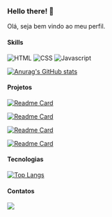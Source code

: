 ### Hello there! 👋

Olá, seja bem vindo ao meu perfil.

#### Skills
![HTML](https://img.shields.io/badge/HTML5-E34F26?style=for-the-badge&logo=html5&logoColor=white)
![CSS](https://img.shields.io/badge/CSS3-1572B6?style=for-the-badge&logo=css3&logoColor=white)
![Javascript](https://img.shields.io/badge/JavaScript-323330?style=for-the-badge&logo=javascript&logoColor=F7DF1E)

[![Anurag's GitHub stats](https://github-readme-stats.vercel.app/api?username=MarceloSardo&theme=nightowl&show_icons=true)](https://github.com/anuraghazra/github-readme-stats)

#### Projetos

[![Readme Card](https://github-readme-stats.vercel.app/api/pin/?username=MarceloSardo&repo=CalcGorjeta&theme=nightowl&show_icons=true)](https://github.com/MarceloSardo/Pizzaria)

[![Readme Card](https://github-readme-stats.vercel.app/api/pin/?username=MarceloSardo&repo=CalcGorjeta&theme=nightowl&show_icons=true)](https://github.com/MarceloSardo/CalcGorjeta)

[![Readme Card](https://github-readme-stats.vercel.app/api/pin/?username=MarceloSardo&repo=nlw&theme=nightowl&show_icons=true)](https://github.com/MarceloSardo/nlw)

[![Readme Card](https://github-readme-stats.vercel.app/api/pin/?username=MarceloSardo&repo=devweek.github.io&theme=nightowl&show_icons=true)](https://github.com/MarceloSardo/devweek.github.io) 

#### Tecnologias

[![Top Langs](https://github-readme-stats.vercel.app/api/top-langs/?username=MarceloSardo&layout=compact&theme=nightowl&show_icons=true)](https://github.com/MarceloSardo/github-readme-stats)

#### Contatos
[<img src= 'https://img.shields.io/badge/LinkedIn-0077B5?style=for-the-badge&logo=linkedin&logoColor=white'>](linkedin.com/in/marcelo-lopes)


